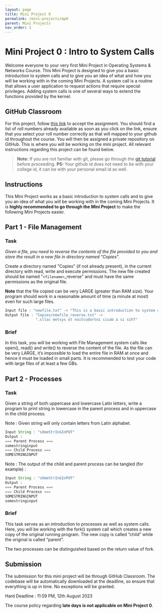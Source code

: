 ```yaml
---
layout: page
title: Mini Project 0
permalink: /mini-projects/mp0
parent: Mini Projects
nav_order: 1
---
```


# Mini Project 0 : Intro to System Calls
Welcome everyone to your very first Mini Project in Operating Systems & Networks Course. This Mini Project is designed to give you a basic introduction to system calls and to give you an idea of what and how you will be working with in the coming Mini Projects.
A system call is a routine that allows a user application to request actions that require special privileges. Adding system calls is one of several ways to extend the functions provided by the kernel.

## GitHub Classroom

For this project, follow [this link](https://r.mtdv.me/mp0) to accept the assignment. You should find a list of roll numbers already available as soon as you click on the link, ensure that you select your roll number correctly as that will mapped to your github id throughout the course. 
You will then be assigned a private repository on GitHub. This is where you will be working on the mini project. All relevant instructions regarding this project can be found below.   

> **Note:** If you are not familiar with git, please go through the [git tutorial](https://rogerdudler.github.io/git-guide/) before proceeding.
> **PS:** Your github id does not need to be with your college id, it can be with your personal email id as well.  

## Instructions

This Mini Project works as a basic introduction to system calls and to give you an idea of what you will be working with in the coming Mini Projects. It is **highly recommended to go through the Mini Project** to make the following Mini Projects easier.

## Part 1 - File Management

### Task

_Given a file, you need to reverse the contents of the file provided to you and store the result in a new file in directory named "Copies"._

Create a directory named "Copies" (if not already present), in the current directory with read, write and execute permissions. The new file created should be named "`<filename>`_reverse" and must have the same permissions as the original file.

**Note** that the file copied can be very LARGE (greater than RAM size). Your program should work in a reasonable amount of time (a minute at most) even for such large files.

```jsx
Input file : "newfile.txt" -> "This is a basic introduction to system calls."
Output file : "Copies/newfile_reverse.txt" -> 
              ".sllac metsys ot noitcudortni cisab a si sihT"

```

### Brief

In this task, you will be working with File Management system calls like open(), read() and write() to reverse the content of the file. As the file can be very LARGE, it’s impossible to load the entire file in RAM at once and hence it must be loaded in small parts. It is recommended to test your code with large files of at least a few GBs.

## Part 2 - Processes

### Task

Given a string of both uppercase and lowercase Latin letters, write a program to print string in lowercase in the parent process and in uppercase in the child process.

Note : Given string will only contain letters from Latin alphabet.

```jsx
Input String : "sOmeStrInGInPUT"
Output :
=== Parent Process ===
somestringinput
=== Child Process ===
SOMESTRINGINPUT

```

Note : The output of the child and parent process can be tangled (for example) :

```jsx
Input String : "sOmeStrInGInPUT"
Output :
=== Parent Process ===
=== Child Process ===
SOMESTRINGINPUT
somestringinput

```

### Brief

This task serves as an introduction to processes as well as system calls. Here, you will be working with the fork() system call which creates a new copy of the original running program. The new copy is called “child” while the original is called “parent”.

The two processes can be distinguished based on the return value of fork.

## Submission

The submission for this mini project will be through GitHub Classroom. The codebase will be automatically downloaded at the deadline, so ensure that everything is up in time. No exceptions will be granted.

Hard Deadline : 11:59 PM, 12th August 2023

The course policy regarding **late days is not applicable on Mini Project 0**.